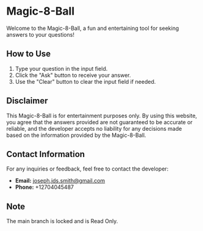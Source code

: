 # Magic-8-Ball

Welcome to the Magic-8-Ball, a fun and entertaining tool for seeking answers to your questions!

## How to Use
1. Type your question in the input field.
2. Click the "Ask" button to receive your answer.
3. Use the "Clear" button to clear the input field if needed.

## Disclaimer
This Magic-8-Ball is for entertainment purposes only. By using this website, you agree that the answers provided are not guaranteed to be accurate or reliable, and the developer accepts no liability for any decisions made based on the information provided by the Magic-8-Ball.

## Contact Information
For any inquiries or feedback, feel free to contact the developer:

- **Email:** joseph.jds.smith@gmail.com
- **Phone:** +12704045487

## Note
The main branch is locked and is Read Only.

